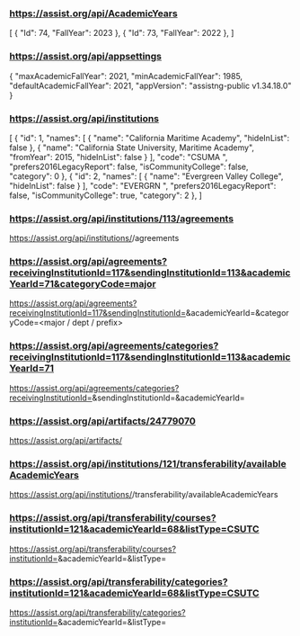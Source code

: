 ### https://assist.org/api/AcademicYears
[
	{
		"Id": 74,
		"FallYear": 2023
	},
	{
		"Id": 73,
		"FallYear": 2022
	},
]


### https://assist.org/api/appsettings
{
	"maxAcademicFallYear": 2021,
	"minAcademicFallYear": 1985,
	"defaultAcademicFallYear": 2021,
	"appVersion": "assistng-public v1.34.18.0"
}

### https://assist.org/api/institutions
[
	{
		"id": 1,
		"names": [
			{
				"name": "California Maritime Academy",
				"hideInList": false
			},
			{
				"name": "California State University, Maritime Academy",
				"fromYear": 2015,
				"hideInList": false
			}
		],
		"code": "CSUMA   ",
		"prefers2016LegacyReport": false,
		"isCommunityCollege": false,
		"category": 0
	},
	{
		"id": 2,
		"names": [
			{
				"name": "Evergreen Valley College",
				"hideInList": false
			}
		],
		"code": "EVERGRN ",
		"prefers2016LegacyReport": false,
		"isCommunityCollege": true,
		"category": 2
	},
]

### https://assist.org/api/institutions/113/agreements
https://assist.org/api/institutions/<institution id>/agreements

### https://assist.org/api/agreements?receivingInstitutionId=117&sendingInstitutionId=113&academicYearId=71&categoryCode=major
https://assist.org/api/agreements?receivingInstitutionId=117&sendingInstitutionId=<institution id>&academicYearId=<academic year id>&categoryCode=<major / dept / prefix>

### https://assist.org/api/agreements/categories?receivingInstitutionId=117&sendingInstitutionId=113&academicYearId=71
https://assist.org/api/agreements/categories?receivingInstitutionId=<institution id>&sendingInstitutionId=<institution id>&academicYearId=<academic year id>

### https://assist.org/api/artifacts/24779070
https://assist.org/api/artifacts/<agreement key>

### https://assist.org/api/institutions/121/transferability/availableAcademicYears
https://assist.org/api/institutions/<institution id>/transferability/availableAcademicYears

### https://assist.org/api/transferability/courses?institutionId=121&academicYearId=68&listType=CSUTC
https://assist.org/api/transferability/courses?institutionId=<institution id>&academicYearId=<academic year id>&listType=<type>

### https://assist.org/api/transferability/categories?institutionId=121&academicYearId=68&listType=CSUTC
https://assist.org/api/transferability/categories?institutionId=<institution id>&academicYearId=<academic year id>&listType=<type>